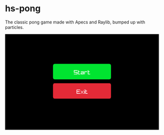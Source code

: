 # hs-pong

The classic pong game made with Apecs and Raylib, bumped up with particles.

![demo](./assets/hs-pong.gif)
